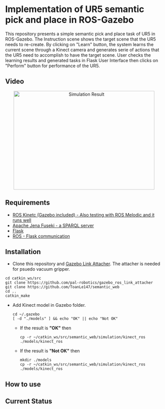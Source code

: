 Implementation of UR5 semantic pick and place in ROS-Gazebo 
==================================================================
This repository presents a simple semantic pick and place task of UR5 in ROS-Gazebo. The Instruction scene shows the target scene that the UR5 needs to re-create. By clicking on "Learn" button, the system learns the current scene through a Kinect camera and generates serie of actions that the UR5 need to accomplish to have the target scene. User checks the learning results and generated tasks in Flask User Interface then clicks on "Perform" button for performance of the UR5.

## Video
<p align="center">
<a href="http://www.youtube.com/watch?feature=player_embedded&v=VpH7y9el_gs" target="_blank"><img src="http://img.youtube.com/vi/VpH7y9el_gs/0.jpg" alt="Simulation Result" width="450" height="315" border="0" /></a>

## Requirements
  * [ROS Kinetc (Gazebo included) - Also testing with ROS Melodic and it runs well](http://wiki.ros.org/ROS/Installation)
  * [Apache Jena Fuseki - a SPARQL server](https://jena.apache.org/download/#apache-jena-fuseki)
  * [Flask](https://pypi.org/project/Flask/)
  * [ROS - Flask communication](http://wiki.ros.org/rosbridge_suite)
## Installation
* Clone this repository and [Gazebo Link Attacher](https://github.com/pal-robotics/gazebo_ros_link_attacher). The attacher is needed for psuedo vacuum gripper.
```terminal
cd catkin_ws/src
git clone https://github.com/pal-robotics/gazebo_ros_link_attacher
git clone https://github.com/ToanLe147/semantic_web
cd ..
catkin_make
```
* Add Kinect model in Gazebo folder.
  ```terminal
  cd ~/.gazebo
  [ -d "./models" ] && echo "OK" || echo "Not OK"
  ```
  * If the result is **"OK"** then
    ```terminal
    cp -r ~/catkin_ws/src/semantic_web/simulation/kinect_ros ./models/kinect_ros
    ```
  * If the result is **"Not OK"** then
    ```terminal
    mkdir ./models
    cp -r ~/catkin_ws/src/semantic_web/simulation/kinect_ros ./models/kinect_ros
    ```
## How to use

## Current Status
